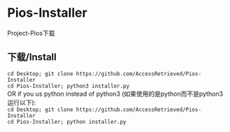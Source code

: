 # Pios-Installer
Project-Pios下载

## 下载/Install
`cd Desktop; git clone https://github.com/AccessRetrieved/Pios-Installer`
<br>
`cd Pios-Installer; python3 installer.py`
<br>
OR if you us python instead of python3 (如果使用的是python而不是python3运行以下):
<br>
`cd Desktop; git clone https://github.com/AccessRetrieved/Pios-Installer`
<br>
`cd Pios-Installer; python installer.py`
